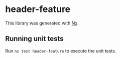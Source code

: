 # header-feature

This library was generated with [Nx](https://nx.dev).

## Running unit tests

Run `nx test header-feature` to execute the unit tests.
